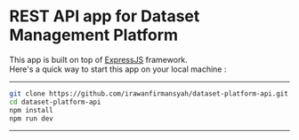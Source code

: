# REST API app for Dataset Management Platform

This app is built on top of [ExpressJS](https://expressjs.com/) framework. 
<br/>
Here's a quick way to start this app on your local machine :

---
```sh
git clone https://github.com/irawanfirmansyah/dataset-platform-api.git
cd dataset-platform-api
npm install
npm run dev
```
---
